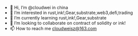 - 👋 Hi, I’m @cloudwei in china
- 👀 I’m interested in rust,ink!,Gear,substrate,web3,defi,trading
- 🌱 I’m currently learning rust,ink!,Gear,substrate
- 💞️ I’m looking to collaborate on contract of solidity or ink!
- 📫 How to reach me cloudweisz@163.com

